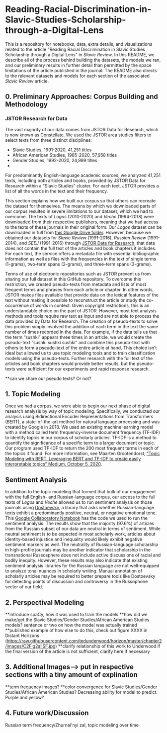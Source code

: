 # Reading-Racial-Discrimination-in-Slavic-Studies-Scholarship-through-a-Digital-Lens

This is a repository for notebooks, data, extra details, and visualizations related to the article "Reading Racial Discrimination in Slavic Studies Scholarship through a Digital Lens" in *Slavic Review*. In this README, we describe all of the process behind building the datasets, the models we ran, and our preliminary results in further detail than permitted by the space limitations of the article published in the journal. The README also directs to the relevant datasets and models for each section of the associated *Slavic Review* article. 

## 0. Preliminary Approaches: Corpus Building and Methodology

### JSTOR Research for Data

The vast majority of our data comes from JSTOR Data for Research, which is now known as Constellate.  We used the JSTOR area studies filters to select texts from three distinct disciplines:
- Slavic Studies, 1991-2020, 41,251 titles
- African American Studies, 1985-2020, 57,958 titles  
- Gender Studies, 1992-2020, 24,999 titles 
-  
For predominantly English-language academic sources, we analyzed 41,251 texts, including both articles and books, provided by JSTOR Data for Research within a “Slavic Studies” cluster. For each text, JSTOR provides a list of all the words in the text and their frequency.

This section explains how we built our corpus so that others can recreate the dataset for themselves. The means by which we downloaded parts of our corpus resulted in severe limitations to our dataset, which we had to overcome.  The texts of *Logos* (2010-2020) and *Veche* (1994-2018) were downloaded from their respective publishers, meaning that we had access to the texts of these journals in their original form. Our *Logos* dataset can be downloaded in full from [this Google Drive folder](https://drive.google.com/drive/folders/1XkDAaBmx2GEUTRNvbawYNX4KHmtn6U9P). However, because we obtained our datasets for *Slavic Review* (1991-2016), *Russian Review* (1991-2014), and *SEEJ* (1991-2016) through [JSTOR Data for Research](https://about.jstor.org/whats-in-jstor/text-mining-support/), that data does not contain the full text of the articles and book chapters it includes. For each text, the service offers a metadata file with essential bibliographic information as well as files with the frequencies in the text of single terms (1-grams), two-term spans (2-grams), and three-term spans (3-grams). 

Terms of use of electronic repositories such as JSTOR prevent us from sharing our full dataset in this GitHub repository. To overcome this restriction, we created pseudo-texts from metadata and lists of most frequent terms and phrases from each article or chapter. In other words, JSTOR makes files available that provide data on the lexical features of the text without making it possible to reconstruct the article or study the co-occurrence of words in context. Given copyright restrictions, this is an understandable choice on the part of JSTOR. However, most text analysis methods and tools require raw text as input and are not able to process the data provided by Data for Research. The creation of pseudo-texts to solve this problem simply involved the addition of each term in the text the same number of times recorded in the data. For example, if the data tells us that the  term “sushki” appears three times in an article, we would create the pseudo-text “sushki sushki sushki” and combine this pseudo-text with others to form a pseudo-text of the entire article at hand. This choice isn’t ideal but allowed us to use topic modeling tools and to train classification models using the pseudo-texts.  Further research with the full text of the articles and book chapters would provide better results, but the pseudo-texts were sufficient for our experiments and rapid response research.

**can we share our pseudo texts? Or not?

## 1. Topic Modeling

Once we had a corpus, we were able to begin our next phase of digital research analysis by way of topic modeling. Specifically, we conducted our analysis using Bidirectional Encoder Representations from Transformers (BERT), a state-of-the-art method for natural language processing and was created by Google in 2018. We used an existing machine learning model with a method called term frequency-inverse document frequency (TF-IDF) to identify topics in our corpus of scholarly articles. TF-IDF is a method to quantify the significance of a specific term to a larger document or topic. Our program used TF-IDF to return the 200 most frequent terms in each of the topics it found. For more information, see Maarten Grootendorst, [“Topic Modeling with BERT. Leveraging BERT and TF-IDF to create easily interpretable topics” Medium, October 5, 2020](https://github.com/MaartenGr/BERTopic).  


## Sentiment Analysis

In addition to the topic modeling that formed that bulk of our engagement with the full English- and Russian-language corpus, our access to the full texts of *Logos* and *Veche* allowed us to run sentiment analysis on those journals using [Dostoevsky](https://pypi.org/project/dostoevsky/), a library that asks whether Russian-language texts exhibit a predominantly positive, neutral, or negative emotional tone. This [Google Collaboratory Notebook](https://colab.research.google.com/drive/14fyxLfmQy6C2kZnZKZlOfbyTEwNpe-i9?usp=sharing) has the code we used to run the sentiment analysis. The results show that the majority (97.6%) of articles from the Russian subset of our data are neutral in terms of sentiment. While neutral sentiment is to be expected in most scholarly work, articles about identity-based injustice and inequality would likely exhibit negative sentiment markers as well. The neutrality of Russian-language scholarship in high-profile journals may be another indicator that scholarship in the transnational Russosphere does not include active discussions of racial and bodily inequity. However, these results may also indicate that existing sentiment analysis libraries for the Russian language are not well-equipped to analyze tonal nuances in scholarly writing. Manual annotation of scholarly articles may be required to better prepare tools like Dostoevsky for detecting points of discussion and controversy in the Russophone sector of our field.


## 2. Perspectival Modeling

**introduce spaCy, how it was used to train the models
**how did we make/get the Slavic Studies/Gender Studies/African American Studies models? sentence or two on how the model was actually trained
**published example of how else to do this, check out figure XXXX in Distant Horizons (https://raw.githubusercontent.com/tedunderwood/horizon/master/chapter2/images/C2Fig2allSF.jpg)
**clarify relationship of this work to Underwood if the final version of the article is not sufficient, clarify here if necessary


## 3. Additional Images--> put in respective sections with a tiny amount of explination
**term frequency images? 
**color convergence for Slavic Studies/Gender Studies/African American Studies? Decreasing ability for model to predict. Purple and yellow?

## 4. Future work/Discussion
Russian term frequency/Zhurnal'nyi zal, topic modeling over time
